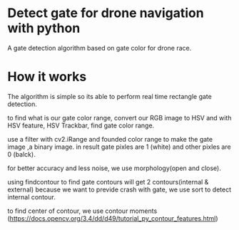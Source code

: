 # Detect gate for drone navigation with python
A gate detection algorithm based on gate color for drone race.

# How it works
The algorithm is simple so its able to perform real time rectangle gate detection.

to find what is our gate color range, convert our RGB image to HSV and with HSV feature, HSV Trackbar, find gate color range.

use a filter with cv2.iRange and founded color range to make the gate image ,a binary image.
in result gate pixles are 1 (white) and other pixles are 0 (balck).

for better accuracy and less noise, we use morphology(open and close).

using findcontour to find gate contours will get 2 contours(internal & external) because we want to previde crash with gate, we use sort to detect internal contour.

to find center of contour, we use contour moments (https://docs.opencv.org/3.4/dd/d49/tutorial_py_contour_features.html)




